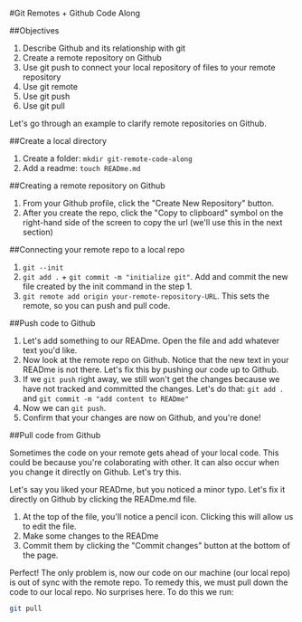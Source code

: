 #Git Remotes + Github Code Along

##Objectives
1. Describe Github and its relationship with git
2. Create a remote repository on Github
3. Use git push to connect your local repository of files to your remote repository 
4. Use git remote
5. Use git push
6. Use git pull

Let's go through an example to clarify remote repositories on Github.

##Create a local directory
1. Create a folder: `mkdir git-remote-code-along`
2. Add a readme: `touch READme.md`

##Creating a remote repository on Github

1. From your Github profile, click the "Create New Repository" button.
2. After you create the repo, click the "Copy to clipboard" symbol on the right-hand side of the screen to copy the url (we'll use this in the next section)


##Connecting your remote repo to a local repo
1. `git --init`
2. `git add .` + `git commit -m "initialize git"`. Add and commit the new file created by the init command in the step 1.
3. `git remote add origin your-remote-repository-URL`. This sets the remote, so you can push and pull code.

##Push code to Github
1. Let's add something to our READme. Open the file and add whatever text you'd like.
2. Now look at the remote repo on Github. Notice that the new text in your READme is not there. Let's fix this by pushing our code up to Github.
3. If we `git push` right away, we still won't get the changes because we have not tracked and committed the changes. Let's do that: `git add .` and `git commit -m "add content to READme"`
4. Now we can `git push`.
5. Confirm that your changes are now on Github, and you're done!


##Pull code from Github

Sometimes the code on your remote gets ahead of your local code. This could be because you're colaborating with other. It can also occur when you change it directly on Github. Let's try this.

Let's say you liked your READme, but you noticed a minor typo. Let's fix it directly on Github by clicking the READme.md file. 

1. At the top of the file, you'll notice a pencil icon. Clicking this will allow us to edit the file.
2. Make some changes to the READme
3. Commit them by clicking the "Commit changes" button at the bottom of the page.

Perfect! The only problem is, now our code on our machine (our local repo) is out of sync with the remote repo. To remedy this, we must pull down the code to our local repo. No surprises here. To do this we run:

```bash
git pull
``` 